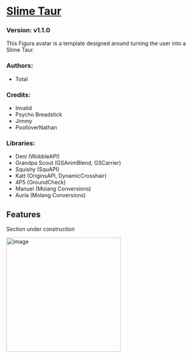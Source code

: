 # [Slime Taur](https://github.com/TotalTakeover/FiguraSlimeTaurAvatar)
### Version: v1.1.0
This Figura avatar is a template designed around turning the user into a Slime Taur.

### Authors:
- Total

### Credits:
- Invalid
- Psycho Breadstick
- Jimmy
- PoolloverNathan

### Libraries:
- Deni (WobbleAPI)
- Grandpa Scout (GSAnimBlend, GSCarrier)
- Squishy (SquAPI)
- Katt (OriginsAPI, DynamicCrosshair)
- 4P5 (GroundCheck)
- Manuel (Molang Conversions)
- Auria (Molang Conversions)

## Features
Section under construction

[<img src="https://img.youtube.com/vi/CCLwSGpQWsY/maxresdefault.jpg" alt="image" width="300" height="auto">](https://youtu.be/CCLwSGpQWsY)